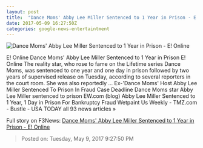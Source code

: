 ```yaml
---
layout: post
title:  "Dance Moms' Abby Lee Miller Sentenced to 1 Year in Prison - E! Online"
date: 2017-05-09 16:27:50Z
categories: google-news-entertaintment
---
```


![Dance Moms' Abby Lee Miller Sentenced to 1 Year in Prison - E! Online](http://akns-images.eonline.com/eol_images/Entire_Site/201749/rs_600x600-170509091637-600abby-lee-miller-court.jpg?downsize=450:*&crop=450:350;left,top)

E! Online Dance Moms' Abby Lee Miller Sentenced to 1 Year in Prison E! Online The reality star, who rose to fame on the Lifetime series Dance Moms, was sentenced to one year and one day in prison followed by two years of supervised release on Tuesday, according to several reporters in the court room. She was also reportedly ... Ex-'Dance Moms' Host Abby Lee Miller Sentenced To Prison In Fraud Case Deadline Dance Moms star Abby Lee Miller sentenced to prison EW.com (blog) Abby Lee Miller Sentenced to 1 Year, 1 Day in Prison For Bankruptcy Fraud Wetpaint Us Weekly - TMZ.com - Bustle - USA TODAY all 93 news articles »


Full story on F3News: [Dance Moms' Abby Lee Miller Sentenced to 1 Year in Prison - E! Online](http://www.f3nws.com/n/dtBQPF)

> Posted on: Tuesday, May 9, 2017 9:27:50 PM
